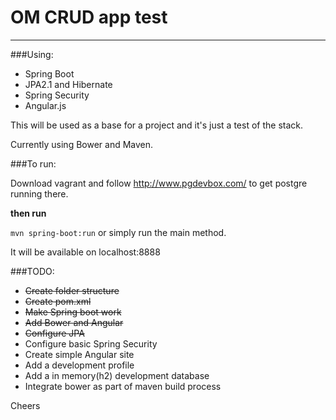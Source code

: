# OM CRUD app test

---------------

###Using:

 * Spring Boot
 * JPA2.1 and Hibernate
 * Spring Security
 * Angular.js

This will be used as a base for a project and it's just a test of the stack.

Currently using Bower and Maven.

###To run:

Download vagrant and follow http://www.pgdevbox.com/ to get postgre running there.

**then run**

```mvn spring-boot:run``` or simply run the main method.

It will be available on localhost:8888

###TODO:

* ~~Create folder structure~~
* ~~Create pom.xml~~
* ~~Make Spring boot work~~
* ~~Add Bower and Angular~~
* ~~Configure JPA~~
* Configure basic Spring Security
* Create simple Angular site
* Add a development profile
* Add a in memory(h2) development database
* Integrate bower as part of maven build process

Cheers
